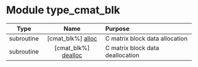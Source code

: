 # Module type_cmat_blk

| Type | Name | Purpose |
| :--: | :--: | :---------- |
| subroutine | [cmat_blk%] [alloc](https://github.com/benjaminmenetrier/bump/tree/master/src/type_cmat_blk.F90#L61) | C matrix block data allocation |
| subroutine | [cmat_blk%] [dealloc](https://github.com/benjaminmenetrier/bump/tree/master/src/type_cmat_blk.F90#L136) | C matrix block data deallocation |
